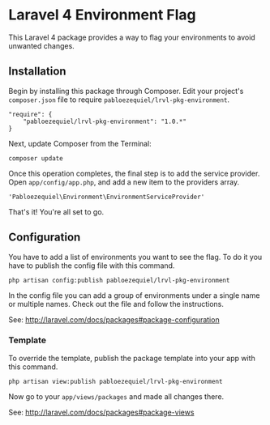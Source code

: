 Laravel 4 Environment Flag
==========================

This Laravel 4 package provides a way to flag your environments to avoid unwanted changes.

## Installation

Begin by installing this package through Composer. Edit your project's `composer.json` file to require `pabloezequiel/lrvl-pkg-environment`.

    "require": {
        "pabloezequiel/lrvl-pkg-environment": "1.0.*"
    }

Next, update Composer from the Terminal:

    composer update

Once this operation completes, the final step is to add the service provider. Open `app/config/app.php`, and add a new item to the providers array.

    'Pabloezequiel\Environment\EnvironmentServiceProvider'

That's it! You're all set to go.

## Configuration

You have to add a list of environments you want to see the flag. To do it you have to publish the config file with this command.

    php artisan config:publish pabloezequiel/lrvl-pkg-environment

In the config file you can add a group of environments under a single name or multiple names. Check out the file and follow the instructions.
 
See: http://laravel.com/docs/packages#package-configuration

### Template

To override the template, publish the package template into your app with this command.

    php artisan view:publish pabloezequiel/lrvl-pkg-environment


Now go to your `app/views/packages` and made all changes there.

See: http://laravel.com/docs/packages#package-views
